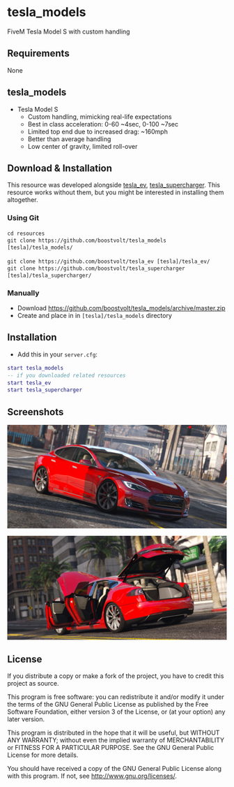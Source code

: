 # tesla_models

FiveM Tesla Model S with custom handling

## Requirements
None

## tesla_models

- Tesla Model S
    - Custom handling, mimicking real-life expectations
    - Best in class acceleration: 0-60 ~4sec, 0-100 ~7sec
    - Limited top end due to increased drag: ~160mph
    - Better than average handling
    - Low center of gravity, limited roll-over

## Download & Installation

This resource was developed alongside [tesla_ev](https://github.com/boostvolt/tesla_ev), [tesla_supercharger](https://github.com/boostvolt/tesla_supercharger). This resource works without them, but you might be interested in installing them altogether.

### Using Git
```
cd resources
git clone https://github.com/boostvolt/tesla_models [tesla]/tesla_models/

git clone https://github.com/boostvolt/tesla_ev [tesla]/tesla_ev/
git clone https://github.com/boostvolt/tesla_supercharger [tesla]/tesla_supercharger/
```

### Manually
- Download https://github.com/boostvolt/tesla_models/archive/master.zip
- Create and place in in `[tesla]/tesla_models` directory

## Installation
- Add this in your `server.cfg`:

```lua
start tesla_models
-- if you downloaded related resources
start tesla_ev
start tesla_supercharger
```

## Screenshots

![1](https://github.com/Boostvolt/tesla_models/blob/master/img/ModelS_1.jpg)

![2](https://github.com/Boostvolt/tesla_models/blob/master/img/ModelS_2.jpg)

## License

If you distribute a copy or make a fork of the project, you have to credit this project as source.

This program is free software: you can redistribute it and/or modify it under the terms of the GNU General Public License as published by the Free Software Foundation, either version 3 of the License, or (at your option) any later version.

This program is distributed in the hope that it will be useful, but WITHOUT ANY WARRANTY; without even the implied warranty of MERCHANTABILITY or FITNESS FOR A PARTICULAR PURPOSE.  See the GNU General Public License for more details.

You should have received a copy of the GNU General Public License along with this program.  If not, see http://www.gnu.org/licenses/.
